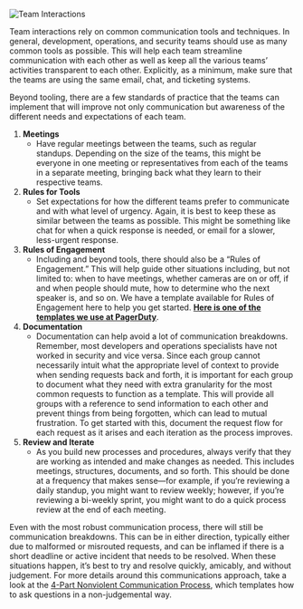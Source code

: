 ![Team Interactions](/assets/images/headers/team_interactions.png)

Team interactions rely on common communication tools and techniques. In general, development, operations, and security teams should use as many common tools as possible. This will help each team streamline communication with each other as well as keep all the various teams’ activities transparent to each other. Explicitly, as a minimum, make sure that the teams are using the same email, chat, and ticketing systems.

Beyond tooling, there are a few standards of practice that the teams can implement that will improve not only communication but awareness of the different needs and expectations of each team.

1. **Meetings**
     * Have regular meetings between the teams, such as regular standups. Depending on the size of the teams, this might be everyone in one meeting or representatives from each of the teams in a separate meeting, bringing back what they learn to their respective teams.
1. **Rules for Tools**
     * Set expectations for how the different teams prefer to communicate and with what level of urgency. Again, it is best to keep these as similar between the teams as possible. This might be something like chat for when a quick response is needed, or email for a slower, less-urgent response.
1. **Rules of Engagement**
     * Including and beyond tools, there should also be a “Rules of Engagement.” This will help guide other situations including, but not limited to: when to have meetings, whether cameras are on or off, if and when people should mute, how to determine who the next speaker is, and so on. We have a template available for Rules of Engagement here to help you get started. **[Here is one of the templates we use at PagerDuty](https://docs.google.com/presentation/d/1N4mAtI9Yaw1ZX0AkkyStJ41HwDgj__Kg3tQQgMHo1SA/edit?usp=sharing)**.
1. **Documentation**
     * Documentation can help avoid a lot of communication breakdowns. Remember, most developers and operations specialists have not worked in security and vice versa. Since each group cannot necessarily intuit what the appropriate level of context to provide when sending requests back and forth, it is important for each group to document what they need with extra granularity for the most common requests to function as a template. This will provide all groups with a reference to send information to each other and prevent things from being forgotten, which can lead to mutual frustration. To get started with this, document the request flow for each request as it arises and each iteration as the process improves.
1. **Review and Iterate**
     * As you build new processes and procedures, always verify that they are working as intended and make changes as needed. This includes meetings, structures, documents, and so forth. This should be done at a frequency that makes sense—for example, if you’re reviewing a daily standup, you might want to review weekly; however, if you’re reviewing a bi-weekly sprint, you might want to do a quick process review at the end of each meeting.

Even with the most robust communication process, there will still be communication breakdowns. This can be in either direction, typically either due to malformed or misrouted requests, and can be inflamed if there is a short deadline or active incident that needs to be resolved. When these situations happen, it’s best to try and resolve quickly, amicably, and without judgement. For more details around this communications approach, take a look at the [4-Part Nonviolent Communication Process](https://www.nonviolentcommunication.com/pdf_files/4part_nvc_process.pdf), which templates how to ask questions in a non-judgemental way.
